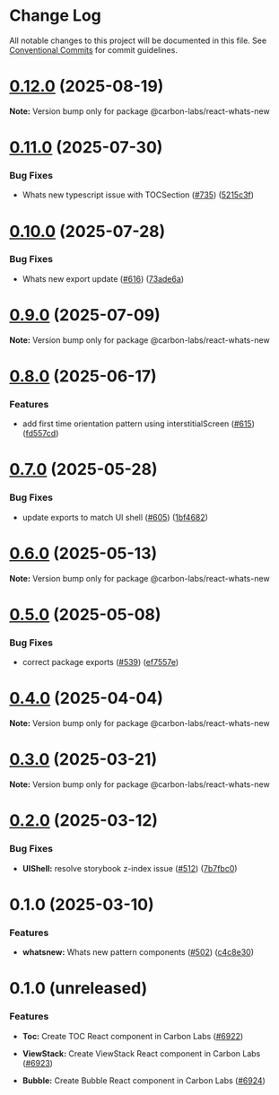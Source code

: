 # Change Log

All notable changes to this project will be documented in this file.
See [Conventional Commits](https://conventionalcommits.org) for commit guidelines.

# [0.12.0](https://github.com/carbon-design-system/carbon-labs/compare/@carbon-labs/react-whats-new@0.11.0...@carbon-labs/react-whats-new@0.12.0) (2025-08-19)

**Note:** Version bump only for package @carbon-labs/react-whats-new





# [0.11.0](https://github.com/carbon-design-system/carbon-labs/compare/@carbon-labs/react-whats-new@0.10.0...@carbon-labs/react-whats-new@0.11.0) (2025-07-30)


### Bug Fixes

* Whats new typescript issue with TOCSection ([#735](https://github.com/carbon-design-system/carbon-labs/issues/735)) ([5215c3f](https://github.com/carbon-design-system/carbon-labs/commit/5215c3fbef3e432b29ae4ce5eb052ff0c2a6f9a4))





# [0.10.0](https://github.com/carbon-design-system/carbon-labs/compare/@carbon-labs/react-whats-new@0.9.0...@carbon-labs/react-whats-new@0.10.0) (2025-07-28)


### Bug Fixes

* Whats new export update ([#616](https://github.com/carbon-design-system/carbon-labs/issues/616)) ([73ade6a](https://github.com/carbon-design-system/carbon-labs/commit/73ade6abbd63ce8b9d5169774c07fbf33657ffa1))





# [0.9.0](https://github.com/carbon-design-system/carbon-labs/compare/@carbon-labs/react-whats-new@0.8.0...@carbon-labs/react-whats-new@0.9.0) (2025-07-09)

**Note:** Version bump only for package @carbon-labs/react-whats-new





# [0.8.0](https://github.com/carbon-design-system/carbon-labs/compare/@carbon-labs/react-whats-new@0.7.0...@carbon-labs/react-whats-new@0.8.0) (2025-06-17)


### Features

* add first time orientation pattern using interstitialScreen ([#615](https://github.com/carbon-design-system/carbon-labs/issues/615)) ([fd557cd](https://github.com/carbon-design-system/carbon-labs/commit/fd557cd54183b772acd01509a442dce7ab995610))





# [0.7.0](https://github.com/carbon-design-system/carbon-labs/compare/@carbon-labs/react-whats-new@0.6.0...@carbon-labs/react-whats-new@0.7.0) (2025-05-28)


### Bug Fixes

* update exports to match UI shell ([#605](https://github.com/carbon-design-system/carbon-labs/issues/605)) ([1bf4682](https://github.com/carbon-design-system/carbon-labs/commit/1bf46822620b44cc1ad9ce58913bf26e9c3a2ca1))





# [0.6.0](https://github.com/carbon-design-system/carbon-labs/compare/@carbon-labs/react-whats-new@0.5.0...@carbon-labs/react-whats-new@0.6.0) (2025-05-13)

**Note:** Version bump only for package @carbon-labs/react-whats-new





# [0.5.0](https://github.com/carbon-design-system/carbon-labs/compare/@carbon-labs/react-whats-new@0.4.0...@carbon-labs/react-whats-new@0.5.0) (2025-05-08)


### Bug Fixes

* correct package exports ([#539](https://github.com/carbon-design-system/carbon-labs/issues/539)) ([ef7557e](https://github.com/carbon-design-system/carbon-labs/commit/ef7557e10c1385a6bdc60d32361ce7ba2dad263c))





# [0.4.0](https://github.com/carbon-design-system/carbon-labs/compare/@carbon-labs/react-whats-new@0.3.0...@carbon-labs/react-whats-new@0.4.0) (2025-04-04)

**Note:** Version bump only for package @carbon-labs/react-whats-new





# [0.3.0](https://github.com/carbon-design-system/carbon-labs/compare/@carbon-labs/react-whats-new@0.2.0...@carbon-labs/react-whats-new@0.3.0) (2025-03-21)

**Note:** Version bump only for package @carbon-labs/react-whats-new





# [0.2.0](https://github.com/carbon-design-system/carbon-labs/compare/@carbon-labs/react-whats-new@0.1.0...@carbon-labs/react-whats-new@0.2.0) (2025-03-12)


### Bug Fixes

* **UIShell:** resolve storybook z-index issue ([#512](https://github.com/carbon-design-system/carbon-labs/issues/512)) ([7b7fbc0](https://github.com/carbon-design-system/carbon-labs/commit/7b7fbc00d46ab895a20250249233113d17b6d1ae))





# 0.1.0 (2025-03-10)


### Features

* **whatsnew:** Whats new pattern components ([#502](https://github.com/carbon-design-system/carbon-labs/issues/502)) ([c4c8e30](https://github.com/carbon-design-system/carbon-labs/commit/c4c8e30876974e9d9e1a9e44759cb951bcd949ef))






# 0.1.0 (unreleased)


### Features

* **Toc:** Create TOC React component in Carbon Labs ([#6922](https://github.com/carbon-design-system/ibm-products/issues/6922)) 

* **ViewStack:** Create ViewStack React component in Carbon Labs ([#6923](https://github.com/carbon-design-system/ibm-products/issues/6923)) 

* **Bubble:** Create Bubble React component in Carbon Labs ([#6924](https://github.com/carbon-design-system/ibm-products/issues/6924))
